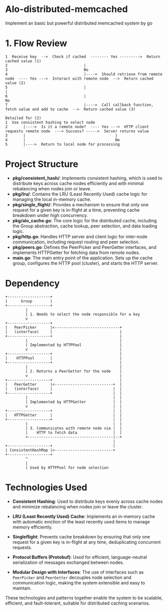 # Alo-distributed-memcached
Implement an basic but powerful distributed memcached system by go
# 1. Flow Review

```text
1  Receive key  -->  Check if cached  -------- Yes --------->  Return cached value (1)
2                                  |
3                                  No
4                                  |---->  Should retrieve from remote node  ---- Yes --->  Interact with remote node  -->  Return cached value (2)
5                                  |                                      |
6                                  |                                      No
7                                  |---->  Call callback function, fetch value and add to cache  -->  Return cached value (3)

Detailed for (2)
1  Use consistent hashing to select node
2       |---->  Is it a remote node?  ---- Yes --->  HTTP client requests remote node  ---> Success? ----->  Server returns value
3       |                                        |
4       |                                        No
5       |---->  Return to local node for processing
```

# Project Structure
- **pkg/consistent_hash/**: Implements consistent hashing, which is used to distribute keys across cache nodes efficiently and with minimal rebalancing when nodes join or leave.
- **pkg/lru/**: Contains the LRU (Least Recently Used) cache logic for managing the local in-memory cache.
- **pkg/single_flight/**: Provides a mechanism to ensure that only one request for a given key is in-flight at a time, preventing cache breakdown under high concurrency.
- **pkg/alo_cache.go**: The core logic for the distributed cache, including the Group abstraction, cache lookup, peer selection, and data loading logic.
- **pkg/http.go**: Handles HTTP server and client logic for inter-node communication, including request routing and peer selection.
- **pkg/peers.go**: Defines the PeerPicker and PeerGetter interfaces, and implements HTTPGetter for fetching data from remote nodes.
- **main.go**: The main entry point of the application. Sets up the cache group, configures the HTTP pool (cluster), and starts the HTTP server.


# Dependency
```
+-------------------+
|      Group        |
+-------------------+
         |
         | 1. Needs to select the node responsible for a key
         v
+-------------------+
|   PeerPicker      |<-----------------------------+
|   (interface)     |                              |
+-------------------+                              |
         |                                         |
         | Implemented by HTTPPool                 |
         v                                         |
+-------------------+                              |
|    HTTPPool       |                              |
+-------------------+                              |
         |                                         |
         | 2. Returns a PeerGetter for the node    |
         v                                         |
+-------------------+                              |
|   PeerGetter      |<--------------------------+  |
|   (interface)     |                           |  |
+-------------------+                           |  |
         |                                      |  |
         | Implemented by HTTPGetter            |  |
         v                                      |  |
+-------------------+                           |  |
|   HTTPGetter      |                           |  |
+-------------------+                           |  |
         |                                      |  |
         | 3. Communicates with remote node via |  |
         |    HTTP to fetch data                |  |
         +--------------------------------------|--+
                                                |
+-------------------+                           |
| ConsistentHashMap |<--------------------------+
+-------------------+
         ^
         |
         | Used by HTTPPool for node selection
```

# Technologies Used
- **Consistent Hashing**: Used to distribute keys evenly across cache nodes and minimize rebalancing when nodes join or leave the cluster.

- **LRU (Least Recently Used) Cache**: Implements an in-memory cache with automatic eviction of the least recently used items to manage memory efficiently.

- **Singleflight**: Prevents cache breakdown by ensuring that only one request for a given key is in-flight at any time, deduplicating concurrent requests.

- **Protocol Buffers (Protobuf)**: Used for efficient, language-neutral serialization of messages exchanged between nodes.

- **Modular Design with Interfaces**: The use of interfaces such as `PeerPicker` and `PeerGetter` decouples node selection and communication logic, making the system extensible and easy to maintain.

These technologies and patterns together enable the system to be scalable, efficient, and fault-tolerant, suitable for distributed caching scenarios.